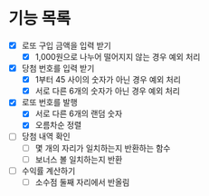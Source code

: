 # 기능 목록

- [x] 로또 구입 금액을 입력 받기
  - [x] 1,000원으로 나누어 떨어지지 않는 경우 예외 처리
- [x] 당첨 번호를 입력 받기
  - [x] 1부터 45 사이의 숫자가 아닌 경우 예외 처리
  - [x] 서로 다른 6개의 숫자가 아닌 경우 예외 처리
- [x] 로또 번호를 발행
  - [x] 서로 다른 6개의 랜덤 숫자
  - [x] 오름차순 정렬
- [ ] 당첨 내역 확인
  - [ ] 몇 개의 자리가 일치하는지 반환하는 함수
  - [ ] 보너스 볼 일치하는지 반환
- [ ] 수익률 계산하기
  - [ ] 소수점 둘째 자리에서 반올림
